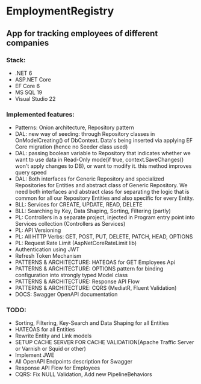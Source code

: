 # EmploymentRegistry

## App for tracking employees of different companies

### Stack:
+ .NET 6
+ ASP.NET Core 
+ EF Core 6
+ MS SQL 19
+ Visual Studio 22

### Implemented features:
+ Patterns: Onion architecture, Repository pattern
+ DAL: new way of seeding: through Repository classes in OnModelCreating() of DbContext. Data's being inserted via applying EF Core migration (hence no Seeder class used)
+ DAL: passing boolean variable to Repository that indicates whether we want to use data in Read-Only mode(if true, context.SaveChanges() won't apply changes to DB), or want to modify it. this method improves query speed
+ DAL: Both interfaces for Generic Repository and specialized Repositories for Entities and abstract class of Generic Repository. We need both interfaces and abstract class for separating the logic that is common for all our Repository Entities and also specific for every Entity.
+ BLL: Services for CREATE, UPDATE, READ, DELETE
+ BLL: Searching by Key, Data Shaping, Sorting, Filtering (partly)
+ PL: Controllers in a separate project, injected in Program entry point into Services collection (Controllers as Services)
+ PL: API Versioning
+ PL: All HTTP Verbs: GET, POST, PUT, DELETE, PATCH, HEAD, OPTIONS
+ PL: Request Rate Limit (AspNetCoreRateLimit lib)
+ Authentication using JWT
+ Refresh Token Mechanism
+ PATTERNS & ARCHITECTURE: HATEOAS for GET Employees Api
+ PATTERNS & ARCHITECTURE: OPTIONS pattern for binding configuration into strongly typed Model class
+ PATTERNS & ARCHITECTURE: Response API Flow
+ PATTERNS & ARCHITECTURE: CQRS (MediatR, Fluent Validation)
+ DOCS: Swagger OpenAPI documentation 

### TODO:
+ Sorting, Filtering, Key-Search and Data Shaping for all Entities
+ HATEOAS for all Entities
+ Rewrite Entity and Link models
+ SETUP CACHE SERVER FOR CACHE VALIDATION(Apache Traffic Server or Varnish or Squid or other)
+ Implement JWE
+ All OpenAPI Endpoints description for Swagger
+ Response API Flow for Employees
+ CQRS: Fix NULL Validation, Add new PipelineBehaviors


